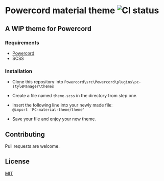 # Powercord material theme ![CI status](https://img.shields.io/badge/build-passing-brightgreen.svg?longCache=true&style=for-the-badge)

## A WIP theme for Powercord

### Requirements
* [Powercord](https://github.com/aetheryx/powercord)
* SCSS

### Installation
* Clone this repository into `Powercord\src\Powercord\plugins\pc-styleManager\themes`

* Create a file named `theme.scss` in the directory from step one.

* Insert the following line into your newly made file:   
`@import 'PC-material-theme/theme'`
 
* Save your file and enjoy your new theme.
## Contributing
Pull requests are welcome.

## License
[MIT](https://choosealicense.com/licenses/mit/)
